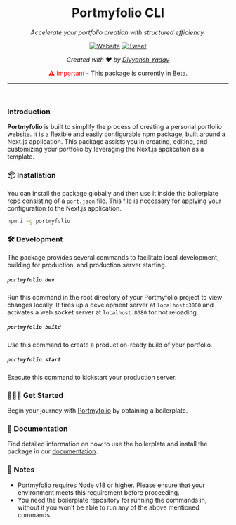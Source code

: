 <div align="center">

# Portmyfolio CLI

_Accelerate your portfolio creation with structured efficiency._

[![Website](https://img.shields.io/website?url=https%3A%2F%2Fwww.portmyfolio.com&logo=portmyfolio)](https://www.portmyfolio.com/) [![Tweet](https://img.shields.io/twitter/url?url=https%3A%2F%2Fwww.portmyfolio.com%2F)](https://twitter.com/intent/tweet?url=&text=Check%20out%20%40Yadivyansh)

_Created with ❤︎ by [Divyansh Yadav](https://divyanshyadav.com)_

<p><span style="color:red;">⚠️ Important</span> - This package is currently in Beta.</p>

</div>

---

<br />

### Introduction

**Portmyfolio** is built to simplify the process of creating a personal portfolio website. It is a flexible and easily configurable npm package, built around a Next.js application. This package assists you in creating, editing, and customizing your portfolio by leveraging the Next.js application as a template.


### 📦 Installation

You can install the package globally and then use it inside the boilerplate repo consisting of a `port.json` file. This file is necessary for applying your configuration to the Next.js application.

```bash
npm i -g portmyfolio
```


### 🛠 Development

The package provides several commands to facilitate local development, building for production, and production server starting.

##### `portmyfolio dev`

Run this command in the root directory of your Portmyfolio project to view changes locally. It fires up a development server at `localhost:3000` and activates a web socket server at `localhost:8080` for hot reloading.

##### `portmyfolio build`

Use this command to create a production-ready build of your portfolio.

##### `portmyfolio start`

Execute this command to kickstart your production server.

### 🏃🏻‍♂️ Get Started

Begin your journey with [Portmyfolio](https://www.portmyfolio.com/) by obtaining a boilerplate.

### 📘 Documentation 

Find detailed information on how to use the boilerplate and install the package in our [documentation](https://docs.portmyfolio.com/introduction).


### 📝 Notes

- Portmyfolio requires Node v18 or higher. Please ensure that your environment meets this requirement before proceeding.
- You need the boilerplate repository for running the commands in, without it you won't be able to run any of the above mentioned commands.

